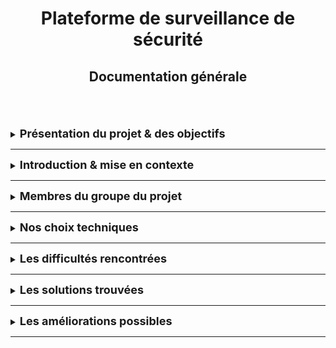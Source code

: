<div align="center"><h1>Plateforme de surveillance de sécurité </h1></div>
<div align="center"><h2>Documentation générale</h2></div>
<br>
<br>
<br>

<details>
<summary><strong><font size="+1">Présentation du projet & des objectifs</font></strong></summary>

### _Présentation_
Qu'est-ce que la surveillance de la sécurité du réseau ?<br>
Cela consiste à inspecter le trafic réseau et l'infrastructure informatique à la recherche de signes de problèmes de sécurité. Ces signes peuvent fournir aux équipes informatiques des informations précieuses sur la posture de cybersécurité de l'organisation.<br>
  * **_Exemple_** :  
    Les équipes de sécurité peuvent remarquer des modifications inhabituelles apportées aux politiques de contrôle d'accès. Cela peut entraîner des flux de trafic inattendus entre les systèmes sur site et les applications Web non reconnues. Cela peut permettre d'alerter rapidement en cas de cyberattaque active, ce qui donne aux équipes de sécurité suffisamment de temps pour mener des efforts de correction et empêcher la perte de données.

### _Objectif principal_
Notre objectif principal est d'installer une plateforme de surveillance de sécurité réseau.<br>
A la volonté du client, cette plateforme sera basé sur le logiciel Security Onion.<br>

### _Objectif secondaire_
Notre objectif secondaire est de mettre en place des règles de détection intrusion sur le réseau du client.

### _Les livrables_
Ce projet est livré avec trois documentations :
<dl>
  <dt>README - Documentation Générale</dt>
  <dd>Ce document est une présentation générale de notre projet.</dd>
  <dt>INSTALL - Documentation pour les administrateurs</dt>
  <dd>Ce document est une présentation pour les administrateurs qui devront installés les machines serveurs & clientes.<br>
  Il est livré avec un FAQ.</dd>
  <dt>USER_GUIDE - Documentation pour les utilisateurs</dt>
  <dd>Ce document est une présentation pour les utilisateurs qui décrira comment utiliser le système.<br>
  Il est livré avec un FAQ</dd>
</dl>

</details>

<HR>

<details>
<summary><strong><font size="+1">Introduction & mise en contexte</font></strong></summary>

> Dans le monde actuel, il est nécessaire de pouvoir se prémunir des dangers et des intrusions de la manière la plus efficace possible.<br>
Ce projet nous a permit de voir la vulnérabilité d'un réseau et nous a appris à comment se protéger et détecter les intrusions.
 
</details>

<HR>

<details>
<summary><strong><font size="+1">Membres du groupe du projet</font></strong></summary>

#### Le groupe est composé de :
  * Sybill GRIBONVAL
  * Hamza MALKI

##### Scrum Master
Un Scrum Master ficilite l'application du sprint et de ses tâches.

##### Product Owner
Un Product Owner est le porteur de la vision du client et fait en sorte que sa vision soit respecté.

##### Semaine 1

Membre | Rôles | Tâches  
--- | --- | ---
Sybill | Scrum Master | Recherche sur les plateformes de surveillance de sécurité réseau. <br> Création des fichiers Markdown sur GitHub.
Hamza | Product Owner | Recherche sur le logiciel Security Onion. <br> Recherche sur le serveur Linux CentOS pour Security Onion.
  
##### Semaine 2

Membre | Rôles | Tâches  
--- | --- | ---
Sybill | Product Owner | 
Hamza | Scrum Master | 

</details>

<HR>

<details>
<summary><strong><font size="+1">Nos choix techniques</font></strong></summary>

### Machine cliente
Le client peut être soit sous Ubuntu soit sous Windows avec la configuration suivante :
  * Nom
  * Compte utilisateur
  * Mot de passe
  * Adresse IP Fixe
Pour plus de détail, allez au chapitre **Installation des postes clients** de la documentation pour les administrateurs.

### Machine serveur
Security Onion dispose de son propre système d'exploitation.<br>
Il sera de type Linux CentOS.

</details>

<HR>

<details>
<summary><strong><font size="+1">Les difficultés rencontrées</font></strong></summary>

Ci-dessous, une liste des difficultés rencontrées :
1. Utilisation du Markdown pour structurer la documentation et l'implémenter
2. Mettre en œuvre la présentation en raison de la complexité technique du projet.
3. Appliquer la méthode agile SCRUM

</details>

<HR>

<details>
<summary><strong><font size="+1">Les solutions trouvées</font></strong></summary>

   Rechercher davantage de documentation officielle afin d'approfondir la compréhension du sujet et d'améliorer la 
   présentation.
      **https://github.com/Security-Onion-Solutions/securityonion/tree/2.4/main/setup**
</details>

<HR>

<details>
<summary><strong><font size="+1">Les améliorations possibles</font></strong></summary>

 ### utilisation d'outils pour mieux appliquer la methode Agile scrum :
  Pour mettre en œuvre la méthode Agile de manière efficace, l'utilisation d'outils spécialisés tel que Trello 
  pourrait optimiser la gestion des tâches et la coordination au sein de l'équipe, tout en facilitant le suivi de 
  l'avancement du projet et en favorisant une collaboration harmonieuse
  <br>
 
 ### Suivi des mises à jour de la documentation officielle :
 
  Avec les changements rapides qui caractérisent le domaine de l’informatique, il est primordial de rester 
  continuellement à jour sur les dernières actualisations logicielles et la documentation officielle de chaque 
  outil (comme Zeek, Suricata, Kibana, ElasticSearch). Cela permettra d'intégrer rapidement les nouvelles 
  fonctionnalités pour améliorer l'expérience utilisateur
  


</details>
<HR>

